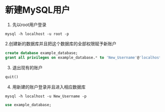 # 新建MySQL用户

1. 先以root用户登录

```shell
mysql -h localhost -u root -p
```

2.创建新的数据库并且把这个数据库的全部权限赋予新账户

```sql
create database example_database;
grant all privileges on example_database.* to 'New_Username'@'localhost' identified by 'New_Password';
```

3. 退出现有的账户

```sql
quit()
```

4. 用新建的账户登录并且进入相应数据库

```shell
mysql -h localhost -u New_Username -p
```

```sql
use example_database;
```